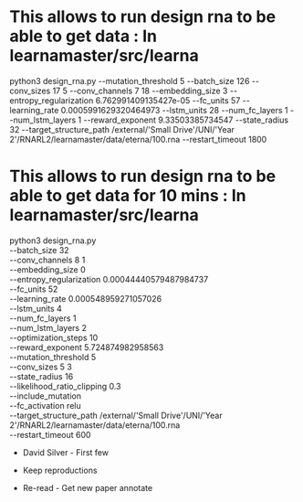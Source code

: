 # This allows to run design rna to be able to get data : In learnamaster/src/learna
python3 design_rna.py   --mutation_threshold 5   --batch_size 126   --conv_sizes 17 5   --conv_channels 7 18   --embedding_size 3   --entropy_regularization 6.762991409135427e-05   --fc_units 57   --learning_rate 0.0005991629320464973   --lstm_units 28   --num_fc_layers 1   --num_lstm_layers 1   --reward_exponent 9.33503385734547   --state_radius 32   --target_structure_path /external/'Small Drive'/UNI/'Year 2'/RNARL2/learnamaster/data/eterna/100.rna   --restart_timeout 1800

# This allows to run design rna to be able to get data for 10 mins : In learnamaster/src/learna
python3 design_rna.py \
  --batch_size 32 \
  --conv_channels 8 1 \
  --embedding_size 0 \
  --entropy_regularization 0.00044440579487984737 \
  --fc_units 52 \
  --learning_rate 0.000548959271057026 \
  --lstm_units 4 \
  --num_fc_layers 1 \
  --num_lstm_layers 2 \
  --optimization_steps 10 \
  --reward_exponent 5.724874982958563 \
  --mutation_threshold 5 \
  --conv_sizes 5 3 \
  --state_radius 16 \
  --likelihood_ratio_clipping 0.3 \
  --include_mutation \
  --fc_activation relu \
  --target_structure_path /external/'Small Drive'/UNI/'Year 2'/RNARL2/learnamaster/data/eterna/100.rna \
  --restart_timeout 600


- David Silver - First few

- Keep reproductions

- Re-read - Get new paper annotate